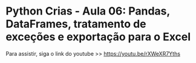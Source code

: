 # Python Crias - Aula 06: Pandas, DataFrames, tratamento de exceções e exportação para o Excel

Para assistir, siga o link do youtube >> https://youtu.be/rXWeXR7Yths